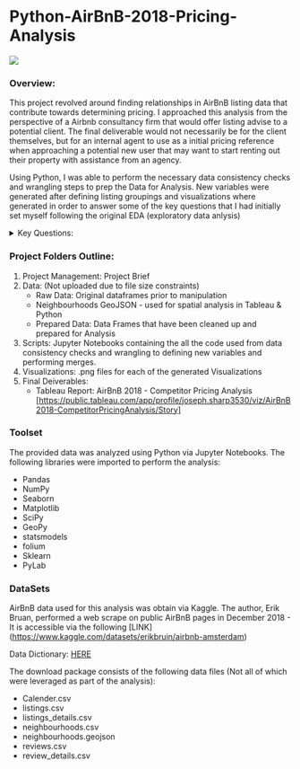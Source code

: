 # Python-AirBnB-2018-Pricing-Analysis

![](https://github.com/MojoS96/Python_InstaCart_Analysis/assets/159794763/ec3f3ec0-3537-446a-8227-8c6ced6ac319)

### Overview:
This project revolved around finding relationships in AirBnB listing data that contribute towards determining pricing. I approached this analysis from the perspective of a Airbnb consultancy firm that would offer listing advise to a potential client. The final deliverable would not necessarily be for the client themselves, but for an internal agent to use as a initial pricing reference when approaching a potential new user that may want to start renting out their property with assistance from an agency.

Using Python, I was able to perform the necessary data consistency checks and wrangling steps to prep the Data for Analysis. New variables were generated after defining listing groupings and visualizations where generated in order to answer some of the key questions that I had initially set myself following the original EDA (exploratory data anlysis)

<details>
<summary> Key Questions: </summary>

- When does the rental market in Amsterdam peak each year? (In regards to availability, not revenue)
- Which months are the least expensive, or most heavily discounted?
- How does neighbourhood impact price? Is distance the main variable to take into consideration or are their other stronger determining factors?

</details>

### Project Folders Outline:

1. Project Management: Project Brief 
2. Data: (Not uploaded due to file size constraints)
     - Raw Data: Original dataframes prior to manipulation
     - Neighbourhoods GeoJSON - used for spatial analysis in Tableau & Python
     - Prepared Data: Data Frames that have been cleaned up and prepared for Analysis
3. Scripts: Jupyter Notebooks containing the all the code used from data consistency checks and wrangling to defining new variables and performing merges.
4. Visualizations: .png files for each of the generated Visualizations
5. Final Deiverables:
   -  Tableau Report: AirBnB 2018 - Competitor Pricing Analysis [https://public.tableau.com/app/profile/joseph.sharp3530/viz/AirBnB2018-CompetitorPricingAnalysis/Story]

### Toolset

The provided data was analyzed using Python via Jupyter Notebooks. The following libraries were imported to perform the analysis:
- Pandas
- NumPy
- Seaborn
- Matplotlib
- SciPy
- GeoPy
- statsmodels
- folium
- Sklearn
- PyLab

### DataSets

AirBnB data used for this analysis was obtain via Kaggle. The author, Erik Bruan, performed a web scrape on public AirBnB pages in December 2018 - It is accessible via the following [LINK] (https://www.kaggle.com/datasets/erikbruin/airbnb-amsterdam)

Data Dictionary: [HERE](https://gist.github.com/jeremystan/c3b39d947d9b88b3ccff3147dbcf6c6b)

The download package consists of the following data files (Not all of which were leveraged as part of the analysis):
- Calender.csv
- listings.csv
- listings_details.csv
- neighbourhoods.csv
- neighbourhoods.geojson
- reviews.csv
- review_details.csv

